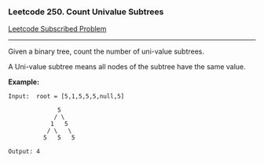 ### Leetcode 250. Count Univalue Subtrees
[Leetcode Subscribed Problem](https://leetcode.com/problems/count-univalue-subtrees/)

---

Given a binary tree, count the number of uni-value subtrees.

A Uni-value subtree means all nodes of the subtree have the same value.

**Example:**
```
Input:  root = [5,1,5,5,5,null,5]

              5
             / \
            1   5
           / \   \
          5   5   5

Output: 4
```
